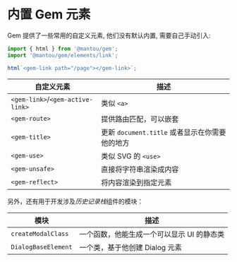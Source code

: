 # 内置 Gem 元素

Gem 提供了一些常用的自定义元素, 他们没有默认内置, 需要自己手动引入:

```js
import { html } from '@mantou/gem';
import '@mantou/gem/elements/link';

html`<gem-link path="/page"></gem-link>`;
```

| 自定义元素                       | 描述                                           |
| -------------------------------- | ---------------------------------------------- |
| `<gem-link>`/`<gem-active-link>` | 类似 `<a>`                                     |
| `<gem-route>`                    | 提供路由匹配，可以嵌套                         |
| `<gem-title>`                    | 更新 `document.title` 或者显示在你需要他的地方 |
| `<gem-use>`                      | 类似 SVG 的 `<use>`                            |
| `<gem-unsafe>`                   | 直接将字符串渲染成内容                         |
| `<gem-reflect>`                  | 将内容渲染到指定元素                           |

另外，还有用于开发涉及*历史记录栈*组件的模块：

| 模块                | 描述                                       |
| ------------------- | ------------------------------------------ |
| `createModalClass`  | 一个函数，他能生成一个可以显示 UI 的静态类 |
| `DialogBaseElement` | 一个类，基于他创建 Dialog 元素             |
